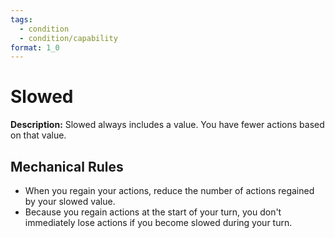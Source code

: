 ```yaml
---
tags:
  - condition
  - condition/capability
format: 1_0
---
```

# Slowed

**Description:** Slowed always includes a value. You have fewer actions based on that value.

## Mechanical Rules

- When you regain your actions, reduce the number of actions regained by your slowed value.
- Because you regain actions at the start of your turn, you don't immediately lose actions if you become slowed during your turn.